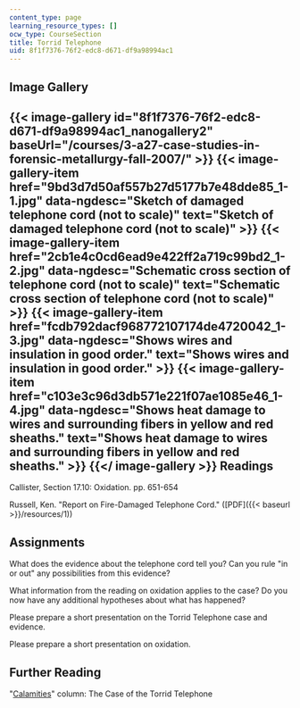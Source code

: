 ```yaml
---
content_type: page
learning_resource_types: []
ocw_type: CourseSection
title: Torrid Telephone
uid: 8f1f7376-76f2-edc8-d671-df9a98994ac1
---
```


Image Gallery
-------------
{{< image-gallery id="8f1f7376-76f2-edc8-d671-df9a98994ac1_nanogallery2" baseUrl="/courses/3-a27-case-studies-in-forensic-metallurgy-fall-2007/" >}}
{{< image-gallery-item href="9bd3d7d50af557b27d5177b7e48dde85_1-1.jpg" data-ngdesc="Sketch of damaged telephone cord (not to scale)" text="Sketch of damaged telephone cord (not to scale)" >}}
{{< image-gallery-item href="2cb1e4c0cd6ead9e422ff2a719c99bd2_1-2.jpg" data-ngdesc="Schematic cross section of telephone cord (not to scale)" text="Schematic cross section of telephone cord (not to scale)" >}}
{{< image-gallery-item href="fcdb792dacf968772107174de4720042_1-3.jpg" data-ngdesc="Shows wires and insulation in good order." text="Shows wires and insulation in good order." >}}
{{< image-gallery-item href="c103e3c96d3db571e221f07ae1085e46_1-4.jpg" data-ngdesc="Shows heat damage to wires and surrounding fibers in yellow and red sheaths." text="Shows heat damage to wires and surrounding fibers in yellow and red sheaths." >}}
{{</ image-gallery >}}
Readings
--------

Callister, Section 17.10: Oxidation. pp. 651-654

Russell, Ken. "Report on Fire-Damaged Telephone Cord." ([PDF]({{< baseurl >}}/resources/1))

Assignments
-----------

What does the evidence about the telephone cord tell you? Can you rule "in or out" any possibilities from this evidence?

What information from the reading on oxidation applies to the case? Do you now have any additional hypotheses about what has happened?

Please prepare a short presentation on the Torrid Telephone case and evidence.

Please prepare a short presentation on oxidation.

Further Reading
---------------

"[Calamities](http://www.designnews.com/article/ca286845.html)" column: The Case of the Torrid Telephone